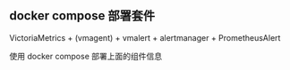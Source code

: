## docker compose 部署套件

VictoriaMetrics + (vmagent) + vmalert + alertmanager + PrometheusAlert

使用 docker compose 部署上面的组件信息
